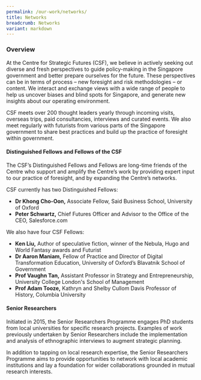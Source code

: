 ```yaml
---
permalink: /our-work/networks/
title: Networks
breadcrumb: Networks
variant: markdown
---
```

### **Overview**

At the Centre for Strategic Futures (CSF), we believe in actively seeking out diverse and fresh perspectives to guide policy-making in the Singapore government and better prepare ourselves for the future. These perspectives can be in terms of process – new foresight and risk methodologies – or content. We interact and exchange views with a wide range of people to help us uncover biases and blind spots for Singapore, and generate new insights about our operating environment.

CSF meets over 200 thought leaders yearly through incoming visits, overseas trips, paid consultancies, interviews and curated events. We also meet regularly with futurists from various parts of the Singapore government to share best practices and build up the practice of foresight within government.

#### **Distinguished Fellows and Fellows of the CSF**

The CSF’s Distinguished Fellows and Fellows are long-time friends of the Centre who support and amplify the Centre’s work by providing expert input to our practice of foresight, and by expanding the Centre’s networks.

CSF currently has two Distinguished Fellows:
* **Dr Khong Cho-Oon,** Associate Fellow, Said Business School, University of Oxford
* **Peter Schwartz,** Chief Futures Officer and Advisor to the Office of the CEO, Salesforce.com

We also have four CSF Fellows:

* **Ken Liu,** Author of speculative fiction, winner of the Nebula, Hugo and World Fantasy awards and Futurist
* **Dr Aaron Maniam,** Fellow of Practice and Director of Digital Transformation Education, University of Oxford’s Blavatnik School of Government
* **Prof Vaughn Tan,** Assistant Professor in Strategy and Entrepreneurship, University College London's School of Management
* **Prof Adam Tooze,** Kathryn and Shelby Cullom Davis Professor of History, Columbia University 

#### **Senior Researchers**

Initiated in 2015, the Senior Researchers Programme engages PhD students from local universities for specific research projects. Examples of work previously undertaken by Senior Researchers include the implementation and analysis of ethnographic interviews to augment strategic planning.

In addition to tapping on local research expertise, the Senior Researchers Programme aims to provide 
opportunities to network with local academic institutions and lay a foundation for wider collaborations grounded in mutual research interests.
